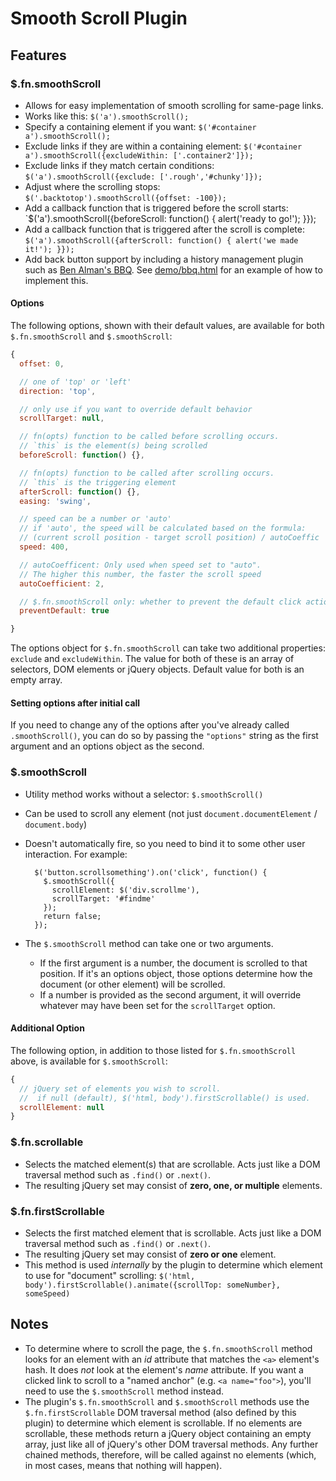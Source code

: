 # Smooth Scroll Plugin

## Features

### $.fn.smoothScroll

* Allows for easy implementation of smooth scrolling for same-page links.
* Works like this: `$('a').smoothScroll();`
* Specify a containing element if you want: `$('#container a').smoothScroll();`
* Exclude links if they are within a containing element: `$('#container a').smoothScroll({excludeWithin: ['.container2']});`
* Exclude links if they match certain conditions: `$('a').smoothScroll({exclude: ['.rough','#chunky']});`
* Adjust where the scrolling stops: `$('.backtotop').smoothScroll({offset: -100});`
* Add a callback function that is triggered before the scroll starts: `$('a').smoothScroll({beforeScroll: function() { alert('ready to go!'); }});
* Add a callback function that is triggered after the scroll is complete: `$('a').smoothScroll({afterScroll: function() { alert('we made it!'); }});`
* Add back button support by including a history management plugin such as [Ben Alman's BBQ](http://benalman.com/code/projects/jquery-bbq/docs/files/jquery-ba-bbq-js.html). See [demo/bbq.html](demo/bbq.html) for an example of how to implement this.


#### Options

The following options, shown with their default values, are available for both `$.fn.smoothScroll` and `$.smoothScroll`:

```javascript
{
  offset: 0,

  // one of 'top' or 'left'
  direction: 'top',

  // only use if you want to override default behavior
  scrollTarget: null,

  // fn(opts) function to be called before scrolling occurs.
  // `this` is the element(s) being scrolled
  beforeScroll: function() {},

  // fn(opts) function to be called after scrolling occurs.
  // `this` is the triggering element
  afterScroll: function() {},
  easing: 'swing',

  // speed can be a number or 'auto'
  // if 'auto', the speed will be calculated based on the formula:
  // (current scroll position - target scroll position) / autoCoeffic
  speed: 400,

  // autoCoefficent: Only used when speed set to "auto".
  // The higher this number, the faster the scroll speed
  autoCoefficient: 2,

  // $.fn.smoothScroll only: whether to prevent the default click action
  preventDefault: true

}
```

The options object for `$.fn.smoothScroll` can take two additional properties:
`exclude` and `excludeWithin`. The value for both of these is an array of
selectors, DOM elements or jQuery objects. Default value for both is an
empty array.

#### Setting options after initial call

If you need to change any of the options after you've already called `.smoothScroll()`,
you can do so by passing the `"options"` string as the first argument and an
options object as the second.

### $.smoothScroll

* Utility method works without a selector: `$.smoothScroll()`
* Can be used to scroll any element (not just `document.documentElement` /
  `document.body`)
* Doesn't automatically fire, so you need to bind it to some other user
  interaction. For example:

        $('button.scrollsomething').on('click', function() {
          $.smoothScroll({
            scrollElement: $('div.scrollme'),
            scrollTarget: '#findme'
          });
          return false;
        });

* The `$.smoothScroll` method can take one or two arguments.
    * If the first argument is a number, the document is scrolled to that
    position. If it's an options object, those options determine how the
    document (or other element) will be scrolled.
    * If a number is provided as the second argument, it will override whatever may have been set for the `scrollTarget` option.

#### Additional Option
The following option, in addition to those listed for `$.fn.smoothScroll` above, is available
for `$.smoothScroll`:

```javascript
{
  // jQuery set of elements you wish to scroll.
  //  if null (default), $('html, body').firstScrollable() is used.
  scrollElement: null
}
```

### $.fn.scrollable

* Selects the matched element(s) that are scrollable. Acts just like a
  DOM traversal method such as `.find()` or `.next()`.
* The resulting jQuery set may consist of **zero, one, or multiple**
  elements.

### $.fn.firstScrollable

* Selects the first matched element that is scrollable. Acts just like a
  DOM traversal method such as `.find()` or `.next()`.
* The resulting jQuery set may consist of **zero or one** element.
* This method is used *internally* by the plugin to determine which element
  to use for "document" scrolling:
  `$('html, body').firstScrollable().animate({scrollTop: someNumber},
  someSpeed)`

## Notes

* To determine where to scroll the page, the `$.fn.smoothScroll` method looks
for an element with an _id_ attribute that matches the `<a>` element's hash.
It does _not_ look at the element's _name_ attribute. If you want a clicked link
to scroll to a "named anchor" (e.g. `<a name="foo">`), you'll need to use the
`$.smoothScroll` method instead.
* The plugin's `$.fn.smoothScroll` and `$.smoothScroll` methods use the
`$.fn.firstScrollable` DOM traversal method (also defined by this plugin)
to determine which element is scrollable. If no elements are scrollable,
these methods return a jQuery object containing an empty array, just like
all of jQuery's other DOM traversal methods. Any further chained methods,
therefore, will be called against no elements (which, in most cases,
means that nothing will happen).
